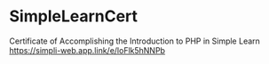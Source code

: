 # SimpleLearnCert
Certificate of Accomplishing the Introduction to PHP  in Simple Learn
https://simpli-web.app.link/e/loFlk5hNNPb
